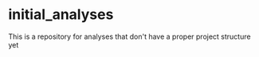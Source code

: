 # initial_analyses
This is a repository for analyses that don't have a proper project structure yet
